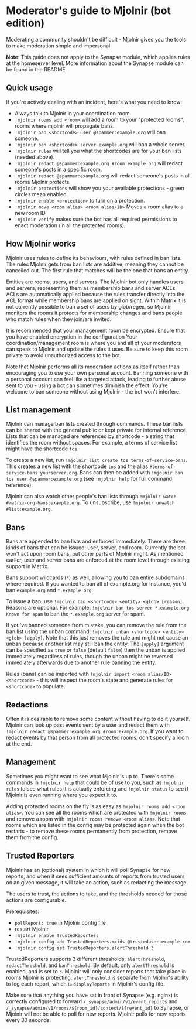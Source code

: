 # Moderator's guide to Mjolnir (bot edition)

Moderating a community shouldn't be difficult - Mjolnir gives you the tools to make moderation simple and
impersonal.

**Note**: This guide does not apply to the Synapse module, which applies rules at the homeserver level. More
information about the Synapse module can be found in the README.

## Quick usage

If you're actively dealing with an incident, here's what you need to know:

* Always talk to Mjolnir in your coordination room.
* `!mjolnir rooms add <room>` will add a room to your "protected rooms", rooms where mjolnir will propagate bans.
* `!mjolnir ban <shortcode> user @spammer:example.org` will ban someone.
* `!mjolnir ban <shortcode> server example.org` will ban a whole server.
* `!mjolnir rules` will tell you what the shortcodes are for your ban lists (needed above).
* `!mjolnir redact @spammer:example.org #room:example.org` will redact someone's posts in a specific room.
* `!mjolnir redact @spammer:example.org` will redact someone's posts in all rooms Mjolnir protects.
* `!mjolnir protections` will show you your available protections - green circles mean enabled.
* `!mjolnir enable <protection>` to turn on a protection.
* `!mjolnir move <room alias> <room alias/ID>` Moves a room alias to a new room ID
* `!mjolnir verify` makes sure the bot has all required permissions to enact moderation (in all the protected rooms).

## How Mjolnir works

Mjolnir uses rules to define its behaviours, with rules defined in ban lists. The rules Mjolnir gets from
ban lists are additive, meaning they cannot be cancelled out. The first rule that matches will be the one
that bans an entity.

Entities are rooms, users, and servers. The Mjolnir bot only handles users and servers, representing them
as membership bans and server ACLs. ACLs are automatically applied because the rules transfer directly into
the ACL format while membership bans are applied on sight. Within Matrix it is not currently possible to
ban a set of users by glob/regex, so Mjolnir monitors the rooms it protects for membership changes and
bans people who match rules when they join/are invited.

It is recommended that your management room be encrypted. Ensure that you have enabled encryption in the configuration
Your coordination/management room is where you and all of your moderators can speak to Mjolnir and update the
rules it uses. Be sure to keep this room private to avoid unauthorized access to the bot.

Note that Mjolnir performs all its moderation actions as itself rather than encouraging you to use your
own personal account. Banning someone with a personal account can feel like a targeted attack, leading to
further abuse sent to you - using a bot can sometimes diminish the effect. You're welcome to ban someone
without using Mjolnir - the bot won't interfere.

## List management

Mjolnir can manage ban lists created through commands. These ban lists can be shared with the general
public or kept private for internal reference. Lists that can be managed are referenced by shortcode - a
string that identifies the room without spaces. For example, a terms of service list might have the shortcode
`tos`.

To create a new list, run `!mjolnir list create tos terms-of-service-bans`. This creates a new list with
the shortcode `tos` and the alias `#terms-of-service-bans:yourserver.org`. Bans can then be added with
`!mjolnir ban tos user @spammer:example.org` (see `!mjolnir help` for full command reference).

Mjolnir can also watch other people's ban lists through `!mjolnir watch #matrix-org-bans:example.org`.
To unsubscribe, use `!mjolnir unwatch #list:example.org`.

## Bans

Bans are appended to ban lists and enforced immediately. There are three kinds of bans that can be issued:
user, server, and room. Currently the bot won't act upon room bans, but other parts of Mjolnir might. As
mentioned earlier, user and server bans are enforced at the room level through existing support in Matrix.

Bans support wildcards (`*`) as well, allowing you to ban entire subdomains where required. If you wanted
to ban all of example.org for instance, you'd ban `example.org` and `*.example.org`.

To issue a ban, use `!mjolnir ban <shortcode> <entity> <glob> [reason]`. Reasons are optional. For example:
`!mjolnir ban tos server *.example.org Known for spam` to ban the `*.example.org` server for spam.

If you've banned someone from mistake, you can remove the rule from the ban list using the unban command:
`!mjolnir unban <shortcode> <entity> <glob> [apply]`. Note that this just removes the rule and might not
cause an unban because another list may still ban the entity. The `[apply]` argument can be specified as `true`
or `false` (default `false`) then the unban is applied immediately regardless of rules, though the unban
might be reversed immediately afterwards due to another rule banning the entity.

Rules (bans) can be imported with `!mjolnir import <room alias/ID> <shortcode>` - this will inspect the
room's state and generate rules for `<shortcode>` to populate.

## Redactions

Often it is desirable to remove some content without having to do it yourself. Mjolnir can look up past
events sent by a user and redact them with `!mjolnir redact @spammer:example.org #room:example.org`. If
you want to redact events by that person from all protected rooms, don't specify a room at the end.

## Management

Sometimes you might want to see what Mjolnir is up to. There's some commands in `!mjolnir help` that could
be of use to you, such as `!mjolnir rules` to see what rules it is actually enforcing and `!mjolnir status`
to see if Mjolnir is even running where you expect it to.

Adding protected rooms on the fly is as easy as `!mjolnir rooms add <room alias>`. You can see all the rooms
which are protected with `!mjolnir rooms`, and remove a room with `!mjolnir rooms remove <room alias>`. Note
that rooms which are listed in the config may be protected again when the bot restarts - to remove these rooms
permanently from protection, remove them from the config.

## Trusted Reporters

Mjolnir has an (optional) system in which it will poll Synapse for new reports, and when it sees sufficient
amounts of reports from trusted users on an given message, it will take an action, such as redacting the message.

The users to trust, the actions to take, and the thresholds needed for those actions are configurable.

Prerequisites:
* `pollReport: true` in Mjolnir config file
* restart Mjolnir
* `!mjolnir enable TrustedReporters`
* `!mjolnir config add TrustedReporters.mxids @trusteduser:example.com`
* `!mjolnir config set TrustedReporters.alertThreshold 3`

TrustedReporters supports 3 different thresholds; `alertThreshold`, `redactThreshold`, and `banThreshold`.
By default, only `alertThreshold` is enabled, and is set to `3`. Mjolnir will only consider reports that
take place in rooms Mjolnir is protecting. `alertThreshold` is separate from Mjolnir's ability to log
each report, which is `displayReports` in Mjolnir's config file.

Make sure that anything you have sat in front of Synapse (e.g. nginx) is correctly configured to forward
`/_synapse/admin/v1/event_reports` and `/_synapse/admin/v1/rooms/${room_id}/context/${revent_id}` to
Synapse, or Mjolnir will not be able to poll for new reports. Mjolnir polls for new reports every 30 seconds.
